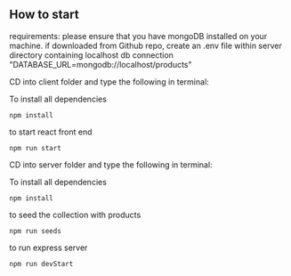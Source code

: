## How to start

requirements: please ensure that you have mongoDB installed on your machine.
if downloaded from Github repo, create an .env file within server directory containing localhost db connection "DATABASE_URL=mongodb://localhost/products"

CD into client folder and type the following in terminal:

To install all dependencies

```
npm install
```

to start react front end

```
npm run start
```

CD into server folder and type the following in terminal:

To install all dependencies

```
npm install

```

to seed the collection with products

```
npm run seeds
```

to run express server

```
npm run devStart
```

